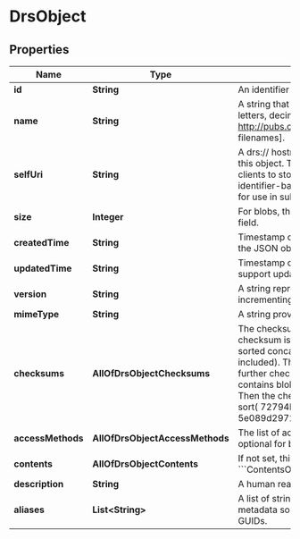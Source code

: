 # DrsObject

## Properties
Name | Type | Description | Notes
------------ | ------------- | ------------- | -------------
**id** | **String** | An identifier unique to this &#x60;&#x60;&#x60;DrsObject&#x60;&#x60;&#x60; | 
**name** | **String** | A string that can be used to name a &#x60;&#x60;&#x60;DrsObject&#x60;&#x60;&#x60;.         This string is made up of uppercase and lowercase letters, decimal digits, hypen, period, and underscore [A-Za-z0-9.-_].         See http://pubs.opengroup.org/onlinepubs/9699919799/basedefs/V1_chap03.html#tag_03_282[portable filenames]. |  [optional]
**selfUri** | **String** | A drs:// hostname-based URI, as defined in the DRS documentation, that tells clients how to access this object.         The intent of this field is to make DRS objects self-contained, and therefore easier for clients to store and pass around.         For example, if you arrive at this DRS JSON by resolving a compact identifier-based DRS URI,         the &#x60;&#x60;&#x60;self_uri&#x60;&#x60;&#x60; presents you with a hostname and properly encoded DRS ID for use in subsequent &#x60;&#x60;&#x60;access&#x60;&#x60;&#x60; endpoint calls. | 
**size** | **Integer** | For blobs, the blob size in bytes. For bundles, the cumulative size, in bytes, of items in the contents field. | 
**createdTime** | **String** | Timestamp of content creation in RFC3339. (This is the creation time of the underlying content, not of the JSON object.) | 
**updatedTime** | **String** | Timestamp of content update in RFC3339, identical to &#x60;&#x60;&#x60;created_time&#x60;&#x60;&#x60; in systems that do not support updates.         (This is the update time of the underlying content, not of the JSON object.) |  [optional]
**version** | **String** | A string representing a version. (Some systems may use checksum, a RFC3339 timestamp, or an incrementing version number.) |  [optional]
**mimeType** | **String** | A string providing the mime-type of the &#x60;&#x60;&#x60;DrsObject&#x60;&#x60;&#x60;. |  [optional]
**checksums** | **AllOfDrsObjectChecksums** | The checksum of the &#x60;&#x60;&#x60;DrsObject&#x60;&#x60;&#x60;. At least one checksum must be provided.         For blobs, the checksum is computed over the bytes in the blob.         For bundles, the checksum is computed over a sorted concatenation of the checksums of its         top-level contained objects (not recursive, names not included).         The list of checksums is sorted alphabetically (hex-code) before concatenation         and a further checksum is performed on the concatenated checksum value.         For example, if a bundle contains blobs with the following checksums:         md5(blob1) &#x3D; 72794b6d md5(blob2) &#x3D; 5e089d29 Then the checksum of the bundle is:         md5( concat( sort( md5(blob1), md5(blob2) ) ) ) &#x3D; md5( concat( sort( 72794b6d, 5e089d29 ) ) ) &#x3D;         md5( concat( 5e089d29, 72794b6d ) ) &#x3D; md5( 5e089d2972794b6d ) &#x3D; f7a29a04 | 
**accessMethods** | **AllOfDrsObjectAccessMethods** | The list of access methods that can be used to fetch the &#x60;&#x60;&#x60;DrsObject&#x60;&#x60;&#x60;. Required for single blobs; optional for bundles. |  [optional]
**contents** | **AllOfDrsObjectContents** | If not set, this &#x60;&#x60;&#x60;DrsObject&#x60;&#x60;&#x60; is a single blob. If set, this &#x60;&#x60;&#x60;DrsObject&#x60;&#x60;&#x60; is a bundle containing         the listed &#x60;&#x60;&#x60;ContentsObject&#x60;&#x60;&#x60; s (some of which may be further nested). |  [optional]
**description** | **String** | A human readable description of the &#x60;&#x60;&#x60;DrsObject&#x60;&#x60;&#x60;. |  [optional]
**aliases** | **List&lt;String&gt;** | A list of strings that can be used to find other metadata about this &#x60;&#x60;&#x60;DrsObject&#x60;&#x60;&#x60; from external metadata sources.         These aliases can be used to represent secondary accession numbers or external GUIDs. |  [optional]
